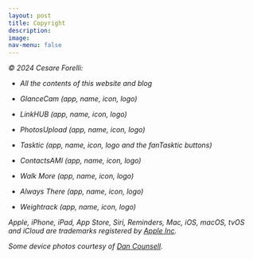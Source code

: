 ```yaml
---
layout: post
title: Copyright
description:
image:
nav-menu: false
---
```

*© 2024 Cesare Forelli:*

-   *All the contents of this website and blog*

-   *GlanceCam (app, name, icon, logo)*

-   *LinkHUB (app, name, icon, logo)*

-   *PhotosUpload (app, name, icon, logo)*

-   *Tasktic (app, name, icon, logo and the fanTasktic buttons)*

-   *ContactsAMI (app, name, icon, logo)*

-   *Walk More (app, name, icon, logo)*

-   *Always There (app, name, icon, logo)*

-   *Weightrack (app, name, icon, logo)*

*Apple, iPhone, iPad, App Store, Siri, Reminders, Mac, iOS, macOS, tvOS and iCloud are trademarks registered by* [*Apple Inc*](http://www.apple.com/)*.*

*Some device photos courtesy of* [*Dan Counsell*](http://dancounsell.com/resources)*.*